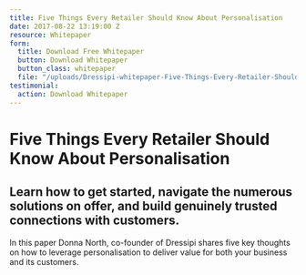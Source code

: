 ```yaml
---
title: Five Things Every Retailer Should Know About Personalisation
date: 2017-08-22 13:19:00 Z
resource: Whitepaper
form:
  title: Download Free Whitepaper
  button: Download Whitepaper
  button_class: whitepaper
  file: "/uploads/Dressipi-whitepaper-Five-Things-Every-Retailer-Should-Know-About-Personalisation.pdf"
testimonial:
  action: Download Whitepaper
---
```


# Five Things Every Retailer Should Know About Personalisation

## Learn how to get started, navigate the numerous solutions on offer, and build genuinely trusted connections with customers.

In this paper Donna North, co-founder of Dressipi shares five key thoughts on how to leverage personalisation to deliver value for both your business and its customers.
